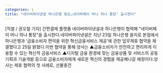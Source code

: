 ```yaml
---
categories: i
title: "네이버파이낸셜 하나은행 맞손…네이버페이 머니 하나 통장’ 출시한다"
---
```

[직썰 / 권오철 기자] 간편결제 플랫폼 네이버파이낸셜과 하나은행이 협력해 "네이버페이 머니 하나 통장"을 출시한다.네이버파이낸셜은 지난 23일 하나은행 을지로 본점에서 하나은행과 ‘금융소비자 편익을 위한 혁신금융서비스 제공’에 관한 업무제휴 협약을 체결했다고 25일 밝혔다.이번 협약을 통해 양사는 ▲금융소비자가 안전하고 편리하게 이용할 수 있는 혁신적 금융서비스 ▲디지털 금융 환경에 맞는 금융상품 및 서비스의 공동기획과 기술개발 등으로 금융소비자에게 새로운 혁신의 경험을 제공해나갈 예정이다.양사는 제휴 협력의 첫 사례로, 선불충전
